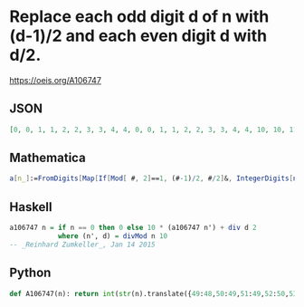 # Replace each odd digit d of n with \(d\-1\)/2 and each even digit d with d/2\.
https://oeis.org/A106747
## JSON
```JSON
[0, 0, 1, 1, 2, 2, 3, 3, 4, 4, 0, 0, 1, 1, 2, 2, 3, 3, 4, 4, 10, 10, 11, 11, 12, 12, 13, 13, 14, 14, 10, 10, 11, 11, 12, 12, 13, 13, 14, 14, 20, 20, 21, 21, 22, 22, 23, 23, 24, 24, 20, 20, 21, 21, 22, 22, 23, 23, 24, 24, 30, 30, 31, 31, 32, 32, 33, 33, 34, 34, 30, 30, 31, 31, 32, 32]
```
## Mathematica
```Mathematica
a[n_]:=FromDigits[Map[If[Mod[ #, 2]==1, (#-1)/2, #/2]&, IntegerDigits[n]]];Table[a[n], {n, 0, 100}]
```
## Haskell
```Haskell
a106747 n = if n == 0 then 0 else 10 * (a106747 n') + div d 2
            where (n', d) = divMod n 10
-- _Reinhard Zumkeller_, Jan 14 2015
```
## Python
```Python
def A106747(n): return int(str(n).translate({49:48,50:49,51:49,52:50,53:50,54:51,55:51,56:52,57:52})) # _Chai Wah Wu_, Apr 07 2022
```
